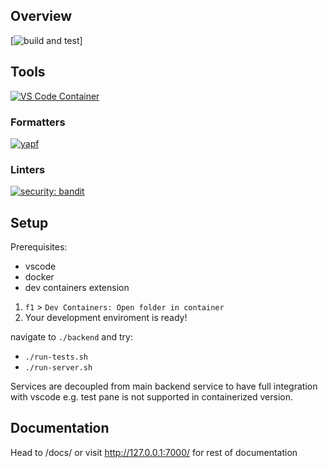 ## Overview

[![build and test](https://github.com/konradzagozda/django-REST-starter/actions/workflows/test.yml/badge.svg)]

## Tools

[![VS Code Container](https://img.shields.io/static/v1?label=VS+Code&message=Container&logo=visualstudiocode&color=007ACC&logoColor=007ACC&labelColor=2C2C32)](https://open.vscode.dev/konradzagozda/django-REST-starter)

### Formatters
[![yapf](https://github.com/google/yapf/actions/workflows/ci.yml/badge.svg)](https://open.vscode.dev/konradzagozda/django-REST-starter)


### Linters

[![security: bandit](https://img.shields.io/badge/security-bandit-yellow.svg)](https://github.com/PyCQA/bandit)

## Setup

Prerequisites:
- vscode
- docker
- dev containers extension


1. `f1` > `Dev Containers: Open folder in container`
2. Your development enviroment is ready!

navigate to `./backend` and try:
- `./run-tests.sh`
- `./run-server.sh`

Services are decoupled from main backend service to have full integration with vscode e.g. test pane is not supported in containerized version.

## Documentation

Head to /docs/ or visit <http://127.0.0.1:7000/> for rest of documentation
